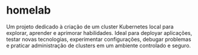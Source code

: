 # homelab
Um projeto dedicado à criação de um cluster Kubernetes local para explorar, aprender e aprimorar habilidades. Ideal para deployar aplicações, testar novas tecnologias, experimentar configurações, debugar problemas e praticar administração de clusters em um ambiente controlado e seguro.

